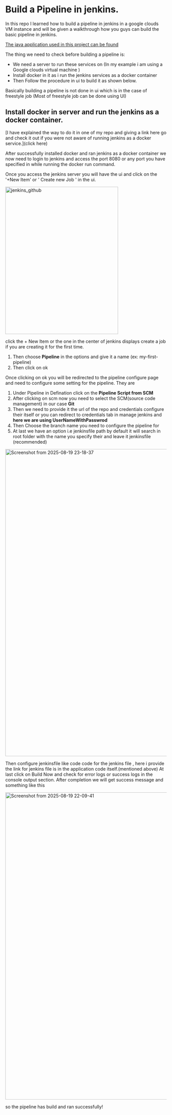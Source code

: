 # Build a Pipeline in jenkins.

In this repo I learned how to build a pipeline in jenkins in a google clouds VM instance and will be given a walkthrough how you guys can build the basic pipeline in jenkins.

[The java application used in this project can be found]([here](https://github.com/Hemanth42d/java-maven-app-learning-jenkins.git))

The thing we need to check before building a pipeline is:
- We need a server to run these services on (In my example i am using a Google clouds virtual machine )
- Install docker in it as i run the jenkins services as a docker container
- Then Follow the procedure in ui to build it as shown below.

Basically building a pipeline is not done in ui which is in the case of freestyle job (Most of freestyle job can be done using UI)

## Install docker in server and run the jenkins as a docker container.

[I have explained the way to do it in one of my repo and giving a link here go and check it out if you were not aware of running jenkins as a docker service.](click here)

After successfully installed docker and ran jenkins as a docker container we now need to login to jenkins and access the port 8080 or any port you have specified in while running the docker run command.

Once you access the jenkins server you will have the ui and click on the '+New Item' or ' Create new Job ' in the ui.

<img width="352" height="460" alt="jenkins_github" src="https://github.com/user-attachments/assets/58d17431-4ea4-4de8-b8c4-aa46a5ac60b6" />

click the + New Item or the one in the center of jenkins displays create a job if you are creating it for the first time.

1) Then choose **Pipeline** in the options and give it a name (ex: my-first-pipeline)
2) Then click on ok

Once clicking on ok you will be redirected to the pipeline configure page and need to configure some setting for the pipeline. They are

1) Under Pipeline in Defination click on the **Pipeline Script from SCM**
2) After clicking on scm now you need to select the SCM(source code management) in our case **Git**
3) Then we need to provide it the url of the repo and credentials configure their itself or you can redirect to credentials tab in manage jenkins and **here we are using UserNameWithPasswrod**
4) Then Choose the branch name you need to configure the pipeline for
5) At last we have an option i.e jenkinsfile path by default it will search in root folder with the name you specify their and leave it jenkinsfile (recommended)

<img width="1920" height="959" alt="Screenshot from 2025-08-19 23-18-37" src="https://github.com/user-attachments/assets/fad8b14f-55f7-4e81-84f1-c1b6e9c139c6" />

Then configure jenkinsfile like code code for the jenkins file , here i provide the link for jenkins file is in the application code itself.(mentioned above)
At last click on Build Now and check for error logs or success logs in the console output section.
After completion we will get success message and something like this

<img width="1920" height="959" alt="Screenshot from 2025-08-19 22-09-41" src="https://github.com/user-attachments/assets/fa00eeca-df26-4cf6-bc5e-963658c70cc8" />

so the pipeline has build and ran successfully!



